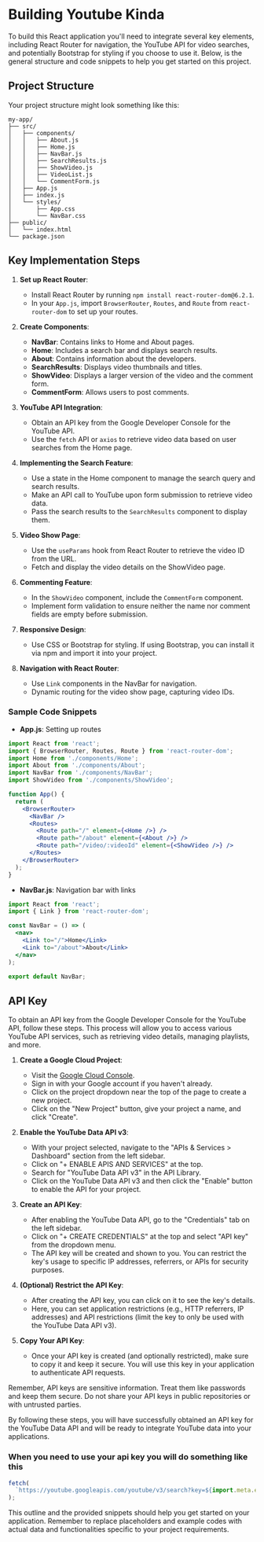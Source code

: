 # Building Youtube Kinda

To build this React application you'll need to integrate several key elements, including React Router for navigation, the YouTube API for video searches, and potentially Bootstrap for styling if you choose to use it. Below, is the general structure and code snippets to help you get started on this project.

## Project Structure

Your project structure might look something like this:

```
my-app/
├── src/
│   ├── components/
│   │   ├── About.js
│   │   ├── Home.js
│   │   ├── NavBar.js
│   │   ├── SearchResults.js
│   │   ├── ShowVideo.js
│   │   ├── VideoList.js
│   │   └── CommentForm.js
│   ├── App.js
│   ├── index.js
│   └── styles/
│       ├── App.css
│       └── NavBar.css
├── public/
│   └── index.html
└── package.json
```

## Key Implementation Steps

1. **Set up React Router**:
   - Install React Router by running `npm install react-router-dom@6.2.1`.
   - In your `App.js`, import `BrowserRouter`, `Routes`, and `Route` from `react-router-dom` to set up your routes.

2. **Create Components**:
   - **NavBar**: Contains links to Home and About pages.
   - **Home**: Includes a search bar and displays search results.
   - **About**: Contains information about the developers.
   - **SearchResults**: Displays video thumbnails and titles.
   - **ShowVideo**: Displays a larger version of the video and the comment form.
   - **CommentForm**: Allows users to post comments.

3. **YouTube API Integration**:
   - Obtain an API key from the Google Developer Console for the YouTube API.
   - Use the `fetch` API or `axios` to retrieve video data based on user searches from the Home page.

4. **Implementing the Search Feature**:
   - Use a state in the Home component to manage the search query and search results.
   - Make an API call to YouTube upon form submission to retrieve video data.
   - Pass the search results to the `SearchResults` component to display them.

5. **Video Show Page**:
   - Use the `useParams` hook from React Router to retrieve the video ID from the URL.
   - Fetch and display the video details on the ShowVideo page.

6. **Commenting Feature**:
   - In the `ShowVideo` component, include the `CommentForm` component.
   - Implement form validation to ensure neither the name nor comment fields are empty before submission.

7. **Responsive Design**:
   - Use CSS or Bootstrap for styling. If using Bootstrap, you can install it via npm and import it into your project.

8. **Navigation with React Router**:
   - Use `Link` components in the NavBar for navigation.
   - Dynamic routing for the video show page, capturing video IDs.

### Sample Code Snippets

- **App.js**: Setting up routes

```jsx
import React from 'react';
import { BrowserRouter, Routes, Route } from 'react-router-dom';
import Home from './components/Home';
import About from './components/About';
import NavBar from './components/NavBar';
import ShowVideo from './components/ShowVideo';

function App() {
  return (
    <BrowserRouter>
      <NavBar />
      <Routes>
        <Route path="/" element={<Home />} />
        <Route path="/about" element={<About />} />
        <Route path="/video/:videoId" element={<ShowVideo />} />
      </Routes>
    </BrowserRouter>
  );
}
```

- **NavBar.js**: Navigation bar with links

```jsx
import React from 'react';
import { Link } from 'react-router-dom';

const NavBar = () => (
  <nav>
    <Link to="/">Home</Link>
    <Link to="/about">About</Link>
  </nav>
);

export default NavBar;
```
## API Key

To obtain an API key from the Google Developer Console for the YouTube API, follow these steps. This process will allow you to access various YouTube API services, such as retrieving video details, managing playlists, and more.

1. **Create a Google Cloud Project**:
   - Visit the [Google Cloud Console](https://console.cloud.google.com/).
   - Sign in with your Google account if you haven't already.
   - Click on the project dropdown near the top of the page to create a new project.
   - Click on the "New Project" button, give your project a name, and click "Create".

2. **Enable the YouTube Data API v3**:
   - With your project selected, navigate to the "APIs & Services > Dashboard" section from the left sidebar.
   - Click on "+ ENABLE APIS AND SERVICES" at the top.
   - Search for "YouTube Data API v3" in the API Library.
   - Click on the YouTube Data API v3 and then click the "Enable" button to enable the API for your project.

3. **Create an API Key**:
   - After enabling the YouTube Data API, go to the "Credentials" tab on the left sidebar.
   - Click on "+ CREATE CREDENTIALS" at the top and select "API key" from the dropdown menu.
   - The API key will be created and shown to you. You can restrict the key's usage to specific IP addresses, referrers, or APIs for security purposes.

4. **(Optional) Restrict the API Key**:
   - After creating the API key, you can click on it to see the key's details.
   - Here, you can set application restrictions (e.g., HTTP referrers, IP addresses) and API restrictions (limit the key to only be used with the YouTube Data API v3).

5. **Copy Your API Key**:
   - Once your API key is created (and optionally restricted), make sure to copy it and keep it secure. You will use this key in your application to authenticate API requests.

Remember, API keys are sensitive information. Treat them like passwords and keep them secure. Do not share your API keys in public repositories or with untrusted parties.

By following these steps, you will have successfully obtained an API key for the YouTube Data API and will be ready to integrate YouTube data into your applications.

### When you need to use your api key you will do something like this

```js
fetch(
  `https://youtube.googleapis.com/youtube/v3/search?key=${import.meta.env.VITE_APP_API_KEY}`
);
```

This outline and the provided snippets should help you get started on your application. Remember to replace placeholders and example codes with actual data and functionalities specific to your project requirements.